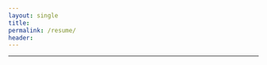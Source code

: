 ```yaml
---
layout: single
title:
permalink: /resume/
header:
---
```


<object data="images/mn_resume.pdf" width="1000" height="1000" type='application/pdf'></object>

---


